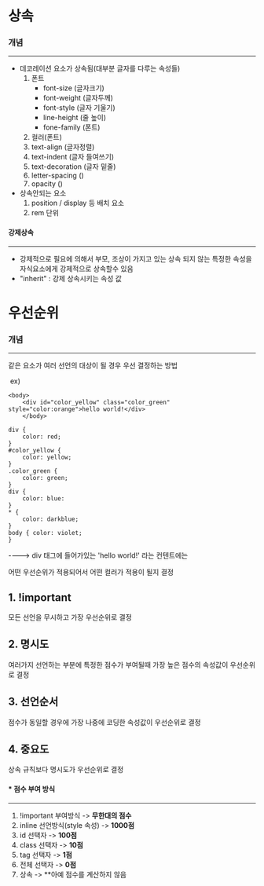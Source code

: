 # 상속

### 개념  

***
 
- 데코레이션 요소가 상속됨(대부분 글자를 다루는 속성들)
  1. 폰트
     * font-size (글자크기)
     * font-weight (글자두께)
     * font-style (글자 기울기)
     * line-height (줄 높이)
     * fone-family (폰트)
  2. 컬러(폰트)
  3. text-align (글자정렬)
  4. text-indent (글자 들여쓰기)
  5. text-decoration (글자 밑줄)
  6. letter-spacing ()
  7. opacity ()
- 상속안되는 요소
  1. position / display 등 배치 요소
  2. rem 단위

#### 강제상속

***

- 강제적으로 필요에 의해서 부모, 조상이 가지고 있는 상속 되지 않는 특정한 속성을 자식요소에게 강제적으로 상속할수 있음
- "inherit" : 강제 상속시키는 속성 값

# 우선순위

### 개념

***

같은 요소가 여러 선언의 대상이 될 경우 우선 결정하는 방법

​				ex)

```<예시>
<body>
    <div id="color_yellow" class="color_green" style="color:orange">hello world!</div>
    </body>
```

```<예시>
div {
    color: red;
}
#color_yellow {
    color: yellow;
}
.color_green {
    color: green;
}
div {
    color: blue:
}
* {
    color: darkblue;
}
body { color: violet;
}
```

---->  div 태그에 들어가있는 'hello world!' 라는 컨텐트에는 

어떤 우선순위가 적용되어서 어떤 컬러가 적용이 될지 결정

## 1. !important

모든 선언을 무시하고 가장 우선순위로 결정

## 2. 명시도

여러가지 선언하는 부분에 특정한 점수가 부여될때 가장 높은 점수의 속성값이 우선순위로 결정

## 3. 선언순서

점수가 동일할 경우에 가장 나중에 코딩한 속성값이 우선순위로 결정

## 4. 중요도

상속 규칙보다 명시도가 우선순위로 결정

#### * 점수 부여 방식

***

1. !important 부여방식 -> **무한대의 점수**
2. inline 선언방식(style 속성) -> **1000점**
3. id 선택자 -> **100점**
4. class 선택자 -> **10점**
5. tag 선택자 -> **1점**
6. 전체 선택자 -> **0점**
7. 상속 -> **아예 점수를 계산하지 않음





